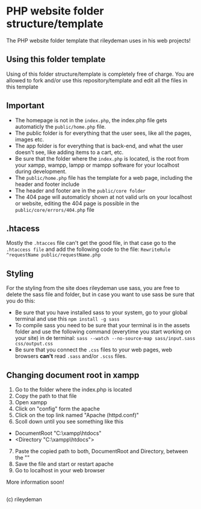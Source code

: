 # PHP website folder structure/template


The PHP website folder template that rileydeman uses in his web projects!


## Using this folder template

Using of this folder structure/template is completely free of charge.
You are allowed to fork and/or use this repository/template and edit all the files in this template

## Important

- The homepage is not in the `index.php`, the index.php file gets automaticly the `public/home.php` file.
- The public folder is for everything that the user sees, like all the pages, images etc.
- The app folder is for everything that is back-end, and what the user doesn't see, like adding items to a cart, etc.
- Be sure that the folder where the `index.php` is located, is the root from your xampp, wampp, lampp or mampp software for your localhost during development.
- The `public/home.php` file has the template for a web page, including the header and footer include
- The header and footer are in the `public/core folder`
- The 404 page will automaticly shown at not valid urls on your localhost or website, editing the 404 page is possible in the `public/core/errors/404.php` file

## .htacess

Mostly the `.htacces` file can't get the good file, in that case go to the `.htaccess file` and add the following code to the file:
`RewriteRule ^requestName public/requestName.php`

## Styling

For the styling from the site does rileydeman use sass, you are free to delete the sass file and folder, but in case you want to use sass be sure that you do this:

- Be sure that you have installed sass to your system, go to your global terminal and use this `npm install -g sass`
- To compile sass you need to be sure that your terminal is in the assets folder and use the following command (everytime you start working on your site) in de terminal: `sass --watch --no-source-map sass/input.sass css/output.css`
- Be sure that you connect the `.css` files to your web pages, web browsers **can't** read `.sass` and/or `.scss` files.

## Changing document root in xampp

1. Go to the folder where the index.php is located
2. Copy the path to that file
3. Open xampp
4. Click on "config" form the apache
5. Click on the top link named "Apache (httpd.conf)"
6. Scoll down until you see something like this
- DocumentRoot "C:\xampp\htdocs"
- <Directory "C:\xampp\htdocs">
7. Paste the copied path to both, DocumentRoot and Directory, between the ""
8. Save the file and start or restart apache 
9. Go to localhost in your web browser


More information soon!

##  

(c) rileydeman